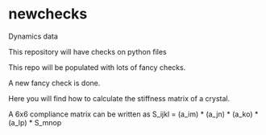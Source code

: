 # newchecks

Dynamics data 

This repository will have checks on python files

This repo will be populated with lots of fancy checks.

A new fancy check is done.

Here you will find how to calculate the stiffness matrix of 
a crystal.

A 6x6 compliance matrix can be written as S_ijkl = (a_im) * (a_jn) * (a_ko) * (a_lp) * S_mnop
